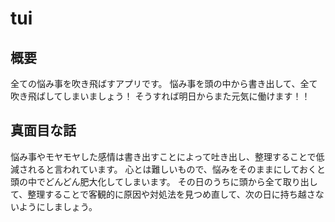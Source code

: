 # tui
## 概要
全ての悩み事を吹き飛ばすアプリです。
悩み事を頭の中から書き出して、全て吹き飛ばしてしまいましょう！
そうすれば明日からまた元気に働けます！！

## 真面目な話
悩み事やモヤモヤした感情は書き出すことによって吐き出し、整理することで低減されると言われています。
心とは難しいもので、悩みをそのままにしておくと頭の中でどんどん肥大化してしまいます。
その日のうちに頭から全て取り出して、整理することで客観的に原因や対処法を見つめ直して、次の日に持ち越さないようにしましょう。